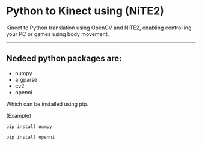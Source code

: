 # Python to Kinect using (NiTE2)

Kinect to Python translation using OpenCV and NiTE2, enabling controlling your PC or games using body movement.

---

## Nedeed python packages are:
- numpy
- argparse
- cv2
- openni

Which can be installed using pip.

(Example)
```
pip install numpy
```

```
pip install openni
```